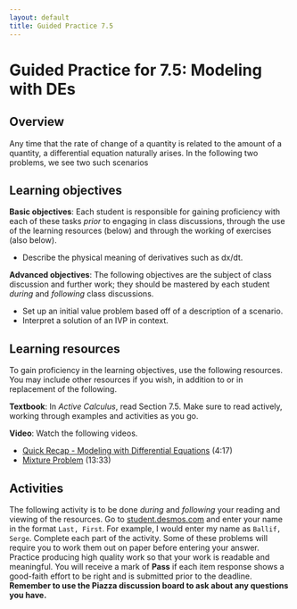```yaml
---
layout: default
title: Guided Practice 7.5
---
```


# Guided Practice for 7.5: Modeling with DEs

## Overview

Any time that the rate of change of a quantity is related to the amount of a quantity, a differential equation naturally arises. In the following two problems, we see two such scenarios

## Learning objectives

__Basic objectives__: Each student is responsible for gaining proficiency with each of these tasks _prior_ to engaging in class discussions, through the use of the learning resources (below) and through the working of exercises (also below).

- Describe the physical meaning of derivatives such as dx/dt.

__Advanced objectives__: The following objectives are the subject of class discussion and further work; they should be mastered by each student _during_ and _following_ class discussions.

- Set up an initial value problem based off of a description of a scenario.
- Interpret a solution of an IVP in context.

## Learning resources

To gain proficiency in the learning objectives, use the following resources. You may include other resources if you wish, in addition to or in replacement of the following.

__Textbook__: In _Active Calculus_, read Section 7.5. Make sure to read actively, working through examples and activities as you go.

__Video__: Watch the following videos.

- [Quick Recap - Modeling with Differential Equations](https://www.youtube.com/watch?v=xkBbrEfIAXk&t=0s&list=PL9bIjQJDwfGtewW75Nw7PnGNSkfqwAm3v&index=62) (4:17)
- [Mixture Problem](https://www.youtube.com/watch?v=sJV_ZJTO6H4&t=0s&list=PL9bIjQJDwfGtewW75Nw7PnGNSkfqwAm3v&index=63) (13:33)


## Activities

The following activity is to be done _during_ and _following_ your reading and viewing of the resources. Go to [student.desmos.com](https://student.desmos.com/?prepopulateCode=45qz7) and enter your name in the format `Last, First`. For example, I would enter my name as `Ballif, Serge`. Complete each part of the activity. Some of these problems will require you to work them out on paper before entering your answer. Practice producing high quality work so that your work is readable and meaningful. You will receive a mark of __Pass__ if each item response shows a good-faith effort to be right and is submitted prior to the deadline. __Remember to use the Piazza discussion board to ask about any questions you have.__
